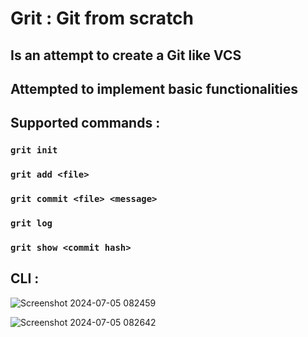 # Grit : Git from scratch
## Is an attempt to create a Git like VCS
## Attempted to implement basic functionalities

## Supported commands :
###  `grit init`
###  `grit add <file>`
###  `grit commit <file> <message>`
###  `grit log`
###  `grit show <commit hash>`

## CLI :

![Screenshot 2024-07-05 082459](https://github.com/rishabht10/grit/assets/110122658/1d57dd63-dea3-4709-b9cf-60c52d8053c9)







![Screenshot 2024-07-05 082642](https://github.com/rishabht10/grit/assets/110122658/3a932e98-cdf2-42a1-b54d-7156be783fea)


